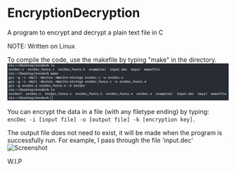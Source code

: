 # EncryptionDecryption
A program to encrypt and decrypt a plain text file in C

NOTE: Written on Linux

To compile the code, use the makefile by typing "make" in the directory.
![Screenshot](images/make.png)

You can encrypt the data in a file (with any filetype ending) by typing: <br />
```encDec -i [input file] -o [output file] -k [encryption key]```. <br />

The output file does not need to exist, it will be made when the program is successfully run.
For example, I pass through the file 'input.dec'
![Screenshot](images/enc.png)

W.I.P
